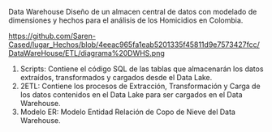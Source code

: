 Data Warehouse
Diseño de un almacen central de datos con modelado de dimensiones y hechos para el análisis de los Homicidios en Colombia.

https://github.com/Saren-Cased/lugar_Hechos/blob/4eeac965fa1eab5201335f45811d9e7573427fcc/DataWareHouse/ETL/diagrama%20DWHS.png

1. Scripts: Contiene el código SQL de las tablas que almacenarán los datos extraídos, transformados y cargados desde el Data Lake.
2. 2ETL: Contiene los procesos de Extracción, Transformación y Carga de los datos contenidos en el Data Lake para ser cargados en el Data Warehouse.
3. Modelo ER: Modelo Entidad Relación de Copo de Nieve del Data Warehouse.
